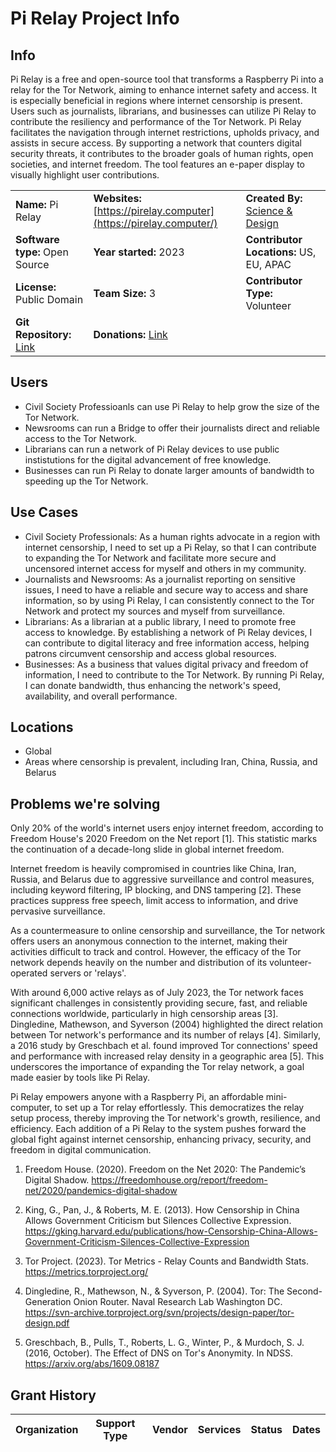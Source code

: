 # **Pi Relay Project Info**

## Info

Pi Relay is a free and open-source tool that transforms a Raspberry Pi into a relay for the Tor Network, aiming to enhance internet safety and access. It is especially beneficial in regions where internet censorship is present. Users such as journalists, librarians, and businesses can utilize Pi Relay to contribute the resiliency and performance of the Tor Network. Pi Relay facilitates the navigation through internet restrictions, upholds privacy, and assists in secure access. By supporting a network that counters digital security threats, it contributes to the broader goals of human rights, open societies, and internet freedom. The tool features an e-paper display to visually highlight user contributions.

|  |  |  |
| --- | --- | --- |
| **Name:** Pi Relay | **Websites:**<br>[https://pirelay.computer](https://pirelay.computer/) | **Created By:** [Science & Design](https://scidsg.org/) |
| **Software type:** Open Source | **Year started:** 2023 | **Contributor Locations:** US, EU, APAC |
| **License:** Public Domain | **Team Size:** 3 | **Contributor Type:** Volunteer |
| **Git Repository:** [Link](https://github.com/scidsg/pi-relay) | **Donations:** [Link](https://opencollective.com/scidsg/contribute/pi-relay-supporter-61700) | 

## Users

- Civil Society Professioanls can use Pi Relay to help grow the size of the Tor Network.
- Newsrooms can run a Bridge to offer their journalists direct and reliable access to the Tor Network.
- Librarians can run a network of Pi Relay devices to use public instistutions for the digital advancement of free knowledge.
- Businesses can run Pi Relay to donate larger amounts of bandwidth to speeding up the Tor Network.

## Use Cases

- Civil Society Professionals: As a human rights advocate in a region with internet censorship, I need to set up a Pi Relay, so that I can contribute to expanding the Tor Network and facilitate more secure and uncensored internet access for myself and others in my community.
- Journalists and Newsrooms: As a journalist reporting on sensitive issues, I need to have a reliable and secure way to access and share information, so by using Pi Relay, I can consistently connect to the Tor Network and protect my sources and myself from surveillance.
- Librarians: As a librarian at a public library, I need to promote free access to knowledge. By establishing a network of Pi Relay devices, I can contribute to digital literacy and free information access, helping patrons circumvent censorship and access global resources.
- Businesses: As a business that values digital privacy and freedom of information, I need to contribute to the Tor Network. By running Pi Relay, I can donate bandwidth, thus enhancing the network's speed, availability, and overall performance.

## Locations

- Global
- Areas where censorship is prevalent, including Iran, China, Russia, and Belarus

## **Problems we're solving**

Only 20% of the world's internet users enjoy internet freedom, according to Freedom House's 2020 Freedom on the Net report [1]. This statistic marks the continuation of a decade-long slide in global internet freedom.

Internet freedom is heavily compromised in countries like China, Iran, Russia, and Belarus due to aggressive surveillance and control measures, including keyword filtering, IP blocking, and DNS tampering [2]. These practices suppress free speech, limit access to information, and drive pervasive surveillance.

As a countermeasure to online censorship and surveillance, the Tor network offers users an anonymous connection to the internet, making their activities difficult to track and control. However, the efficacy of the Tor network depends heavily on the number and distribution of its volunteer-operated servers or 'relays'.

With around 6,000 active relays as of July 2023, the Tor network faces significant challenges in consistently providing secure, fast, and reliable connections worldwide, particularly in high censorship areas [3]. Dingledine, Mathewson, and Syverson (2004) highlighted the direct relation between Tor network's performance and its number of relays [4]. Similarly, a 2016 study by Greschbach et al. found improved Tor connections' speed and performance with increased relay density in a geographic area [5]. This underscores the importance of expanding the Tor relay network, a goal made easier by tools like Pi Relay.

Pi Relay empowers anyone with a Raspberry Pi, an affordable mini-computer, to set up a Tor relay effortlessly. This democratizes the relay setup process, thereby improving the Tor network's growth, resilience, and efficiency. Each addition of a Pi Relay to the system pushes forward the global fight against internet censorship, enhancing privacy, security, and freedom in digital communication.

1. Freedom House. (2020). Freedom on the Net 2020: The Pandemic’s Digital Shadow. https://freedomhouse.org/report/freedom-net/2020/pandemics-digital-shadow

2. King, G., Pan, J., & Roberts, M. E. (2013). How Censorship in China Allows Government Criticism but Silences Collective Expression. https://gking.harvard.edu/publications/how-Censorship-China-Allows-Government-Criticism-Silences-Collective-Expression

3. Tor Project. (2023). Tor Metrics - Relay Counts and Bandwidth Stats. https://metrics.torproject.org/

4. Dingledine, R., Mathewson, N., & Syverson, P. (2004). Tor: The Second-Generation Onion Router. Naval Research Lab Washington DC. https://svn-archive.torproject.org/svn/projects/design-paper/tor-design.pdf

5. Greschbach, B., Pulls, T., Roberts, L. G., Winter, P., & Murdoch, S. J. (2016, October). The Effect of DNS on Tor's Anonymity. In NDSS. https://arxiv.org/abs/1609.08187

## Grant History

| **Organization** | **Support Type** | **Vendor** | **Services** | **Status** | **Dates** |
| --- | --- | --- | --- | --- | --- |

